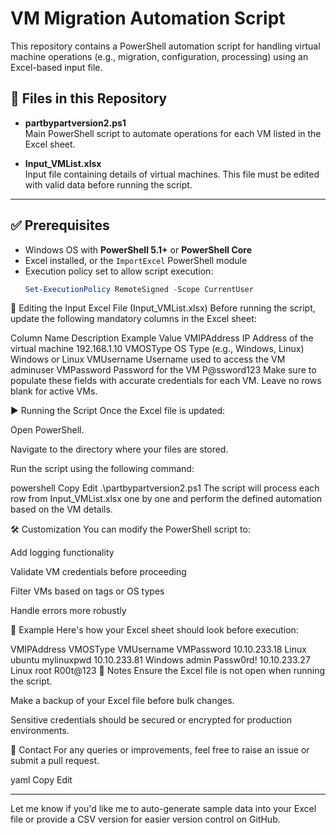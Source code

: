 # VM Migration Automation Script

This repository contains a PowerShell automation script for handling virtual machine operations (e.g., migration, configuration, processing) using an Excel-based input file.

## 📁 Files in this Repository

- **partbypartversion2.ps1**  
  Main PowerShell script to automate operations for each VM listed in the Excel sheet.

- **Input_VMList.xlsx**  
  Input file containing details of virtual machines. This file must be edited with valid data before running the script.

---

## ✅ Prerequisites

- Windows OS with **PowerShell 5.1+** or **PowerShell Core**
- Excel installed, or the `ImportExcel` PowerShell module
- Execution policy set to allow script execution:
  ```powershell
  Set-ExecutionPolicy RemoteSigned -Scope CurrentUser


📝 Editing the Input Excel File (Input_VMList.xlsx)
Before running the script, update the following mandatory columns in the Excel sheet:

Column Name	Description	Example Value
VMIPAddress	IP Address of the virtual machine	192.168.1.10
VMOSType	OS Type (e.g., Windows, Linux)	Windows or Linux
VMUsername	Username used to access the VM	adminuser
VMPassword	Password for the VM	P@ssword123
Make sure to populate these fields with accurate credentials for each VM. Leave no rows blank for active VMs.

▶️ Running the Script
Once the Excel file is updated:

Open PowerShell.

Navigate to the directory where your files are stored.

Run the script using the following command:

powershell
Copy
Edit
.\partbypartversion2.ps1
The script will process each row from Input_VMList.xlsx one by one and perform the defined automation based on the VM details.

🛠️ Customization
You can modify the PowerShell script to:

Add logging functionality

Validate VM credentials before proceeding

Filter VMs based on tags or OS types

Handle errors more robustly

🧾 Example
Here's how your Excel sheet should look before execution:

VMIPAddress	VMOSType	VMUsername	VMPassword
10.10.233.18	Linux	ubuntu	mylinuxpwd
10.10.233.81	Windows	admin	Passw0rd!
10.10.233.27	Linux	root	R00t@123
📌 Notes
Ensure the Excel file is not open when running the script.

Make a backup of your Excel file before bulk changes.

Sensitive credentials should be secured or encrypted for production environments.

📧 Contact
For any queries or improvements, feel free to raise an issue or submit a pull request.

yaml
Copy
Edit

---

Let me know if you'd like me to auto-generate sample data into your Excel file or provide a CSV version for easier version control on GitHub.







